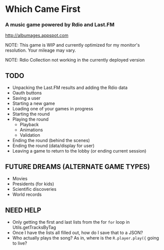 # Which Came First
### A music game powered by Rdio and Last.FM
http://albumages.appspot.com

NOTE: This game is WIP and currently optimized for my monitor's resolution. Your mileage may vary.

NOTE: Rdio Collection not working in the currently deployed version

## TODO
* Unpacking the Last.FM results and adding the Rdio data
* Oauth buttons
* Saving a user
* Starting a new game
* Loading one of your games in progress
* Starting the round
* Playing the round
	* Playback
	* Animations
	* Validation
* Ending the round (behind the scenes)
* Ending the round (data/display for user)
* Leaving a game to return to the lobby (or ending current session)


## FUTURE DREAMS (ALTERNATE GAME TYPES)
* Movies
* Presidents (for kids)
* Scientific discoveries
* World records

## NEED HELP
* Only getting the first and last lists from the for `for` loop in Utils.getTracksByTag
* Once I have the lists all filled out, how do I save that to a JSON?
* Who actually plays the song? As in, where is the `R.player.play({` going to live?
